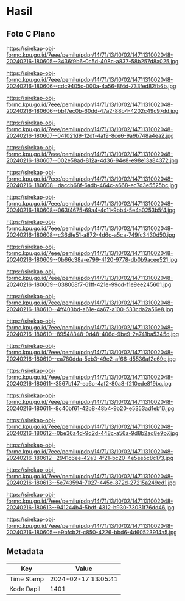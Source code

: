# Hasil

## Foto C Plano

https://sirekap-obj-formc.kpu.go.id/7eee/pemilu/pdpr/14/71/13/10/02/1471131002048-20240216-180605--3436f9b6-0c5d-408c-a837-58b257d8a025.jpg

https://sirekap-obj-formc.kpu.go.id/7eee/pemilu/pdpr/14/71/13/10/02/1471131002048-20240216-180606--cdc9405c-000a-4a56-8f4d-733fed82fb6b.jpg

https://sirekap-obj-formc.kpu.go.id/7eee/pemilu/pdpr/14/71/13/10/02/1471131002048-20240216-180606--bbf7ec0b-60dd-47a2-88b4-4202c49c97dd.jpg

https://sirekap-obj-formc.kpu.go.id/7eee/pemilu/pdpr/14/71/13/10/02/1471131002048-20240216-180607--041021d9-12df-4af9-8ce6-9a9b748a4ea2.jpg

https://sirekap-obj-formc.kpu.go.id/7eee/pemilu/pdpr/14/71/13/10/02/1471131002048-20240216-180607--002e58ad-812a-4d36-94e8-e98e13a84372.jpg

https://sirekap-obj-formc.kpu.go.id/7eee/pemilu/pdpr/14/71/13/10/02/1471131002048-20240216-180608--daccb68f-6adb-464c-a668-ec7d3e5525bc.jpg

https://sirekap-obj-formc.kpu.go.id/7eee/pemilu/pdpr/14/71/13/10/02/1471131002048-20240216-180608--063f4675-69a4-4c11-9bb4-5e4a0253b5f4.jpg

https://sirekap-obj-formc.kpu.go.id/7eee/pemilu/pdpr/14/71/13/10/02/1471131002048-20240216-180608--c36dfe51-a872-4d6c-a5ca-749fc3430d50.jpg

https://sirekap-obj-formc.kpu.go.id/7eee/pemilu/pdpr/14/71/13/10/02/1471131002048-20240216-180609--0b66c38a-e799-4120-9778-db0b9acee521.jpg

https://sirekap-obj-formc.kpu.go.id/7eee/pemilu/pdpr/14/71/13/10/02/1471131002048-20240216-180609--038068f7-61ff-421e-99cd-f1e9ee245601.jpg

https://sirekap-obj-formc.kpu.go.id/7eee/pemilu/pdpr/14/71/13/10/02/1471131002048-20240216-180610--4ff403bd-a61e-4a67-a100-533cda2a56e8.jpg

https://sirekap-obj-formc.kpu.go.id/7eee/pemilu/pdpr/14/71/13/10/02/1471131002048-20240216-180610--89548348-0d48-406d-9be9-2a741ba5345d.jpg

https://sirekap-obj-formc.kpu.go.id/7eee/pemilu/pdpr/14/71/13/10/02/1471131002048-20240216-180610--ea780dda-5eb3-49e2-af66-d5536af2e69e.jpg

https://sirekap-obj-formc.kpu.go.id/7eee/pemilu/pdpr/14/71/13/10/02/1471131002048-20240216-180611--3567b147-ea6c-4af2-80a8-f210ede819bc.jpg

https://sirekap-obj-formc.kpu.go.id/7eee/pemilu/pdpr/14/71/13/10/02/1471131002048-20240216-180611--8c40bf61-42b8-48b4-9b20-e5353ad1eb16.jpg

https://sirekap-obj-formc.kpu.go.id/7eee/pemilu/pdpr/14/71/13/10/02/1471131002048-20240216-180612--0be36a4d-9d2d-448c-a56a-9d8b2ad8e9b7.jpg

https://sirekap-obj-formc.kpu.go.id/7eee/pemilu/pdpr/14/71/13/10/02/1471131002048-20240216-180612--2941c6ee-42a3-4f21-bc20-4e5ee5c8c173.jpg

https://sirekap-obj-formc.kpu.go.id/7eee/pemilu/pdpr/14/71/13/10/02/1471131002048-20240216-180613--5e743594-7027-445c-872d-27215a249ed1.jpg

https://sirekap-obj-formc.kpu.go.id/7eee/pemilu/pdpr/14/71/13/10/02/1471131002048-20240216-180613--941244b4-5bdf-4312-b930-73031f76dd46.jpg

https://sirekap-obj-formc.kpu.go.id/7eee/pemilu/pdpr/14/71/13/10/02/1471131002048-20240216-180605--e9bfcb2f-c850-4226-bbd6-4d60523914a5.jpg


## Metadata

| Key        | Value               |
| ---------- | ------------------- |
| Time Stamp | 2024-02-17 13:05:41 |
| Kode Dapil | 1401                |



